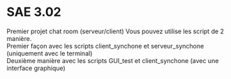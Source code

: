 # SAE 3.02
Premier projet chat room (serveur/client)
Vous pouvez utilise les script de 2 manière.  
Premier façon avec les scripts client_synchone et serveur_synchone (uniquement avec le terminal)  
Deuxième manière avec les scripts GUI_test et client_synchone (avec une interface graphique)
